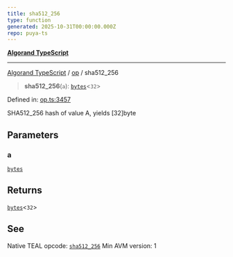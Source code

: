 ```yaml
---
title: sha512_256
type: function
generated: 2025-10-31T00:00:00.000Z
repo: puya-ts
---
```


[**Algorand TypeScript**](docs/_md/README)

---

[Algorand TypeScript](docs/_md/modules) / [op](/reference/algorand-typescript/api/op/readme/) / sha512_256

> **sha512_256**(`a`): [`bytes`](/reference/algorand-typescript/api/index/type-aliases/bytes/)\<`32`\>

Defined in: [op.ts:3457](https://github.com/algorandfoundation/puya-ts/blob/main/packages/algo-ts/src/op.ts#L3457)

SHA512_256 hash of value A, yields [32]byte

## Parameters

### a

[`bytes`](/reference/algorand-typescript/api/index/type-aliases/bytes/)

## Returns

[`bytes`](/reference/algorand-typescript/api/index/type-aliases/bytes/)\<`32`\>

## See

Native TEAL opcode: [`sha512_256`](https://dev.algorand.co/reference/algorand-teal/opcodes#sha512_256)
Min AVM version: 1
